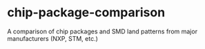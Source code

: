 # chip-package-comparison
A comparison of chip packages and SMD land patterns from major manufacturers (NXP, STM, etc.)
